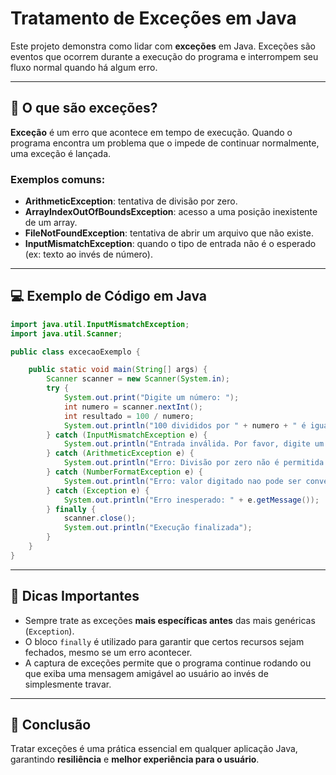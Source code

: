 
# Tratamento de Exceções em Java

Este projeto demonstra como lidar com **exceções** em Java. Exceções são eventos que ocorrem durante a execução do programa e interrompem seu fluxo normal quando há algum erro.

---

## 🧠 O que são exceções?

**Exceção** é um erro que acontece em tempo de execução. Quando o programa encontra um problema que o impede de continuar normalmente, uma exceção é lançada.

### Exemplos comuns:
- **ArithmeticException**: tentativa de divisão por zero.
- **ArrayIndexOutOfBoundsException**: acesso a uma posição inexistente de um array.
- **FileNotFoundException**: tentativa de abrir um arquivo que não existe.
- **InputMismatchException**: quando o tipo de entrada não é o esperado (ex: texto ao invés de número).

---

## 💻 Exemplo de Código em Java

```java
import java.util.InputMismatchException;
import java.util.Scanner;

public class excecaoExemplo {

    public static void main(String[] args) {
        Scanner scanner = new Scanner(System.in);
        try {
            System.out.print("Digite um número: ");
            int numero = scanner.nextInt();
            int resultado = 100 / numero;
            System.out.println("100 divididos por " + numero + " é igual a " + resultado);
        } catch (InputMismatchException e) {
            System.out.println("Entrada inválida. Por favor, digite um número inteiro.");
        } catch (ArithmeticException e) {
            System.out.println("Erro: Divisão por zero não é permitida.");
        } catch (NumberFormatException e) {
            System.out.println("Erro: valor digitado nao pode ser convertido para numero");
        } catch (Exception e) {
            System.out.println("Erro inesperado: " + e.getMessage());
        } finally {
            scanner.close();
            System.out.println("Execução finalizada");
        }
    }
}
```

---

## 📌 Dicas Importantes

- Sempre trate as exceções **mais específicas antes** das mais genéricas (`Exception`).
- O bloco `finally` é utilizado para garantir que certos recursos sejam fechados, mesmo se um erro acontecer.
- A captura de exceções permite que o programa continue rodando ou que exiba uma mensagem amigável ao usuário ao invés de simplesmente travar.

---

## 📝 Conclusão

Tratar exceções é uma prática essencial em qualquer aplicação Java, garantindo **resiliência** e **melhor experiência para o usuário**.
